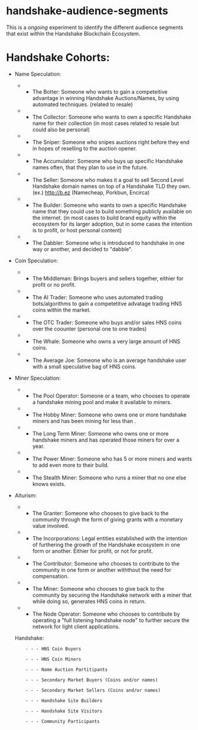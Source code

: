 # handshake-audience-segments
This is a *ongoing* experiment to identify the different audience segments that exist within the Handshake Blockchain Ecosystem.


# Handshake Cohorts:

- Name Speculation:

 
    - - The Botter: Someone who wants to gain a competeitive advantage in winning Handshake Auctions/Names, by using automated techniques. (related to resale)

    - - The Collector: Someone who wants to own a specific Handshake name for their collection (in most cases related to resale but could also be personal)

    - - The Sniper: Someone who snipes auctions right before they end in hopes of reselling to the auction opener. 

    - - The Accumulator: Someone who buys up specific Handshake names often, that they plan to use in the future.

    - - The Seller: Someone who makes it a goal to sell Second Level Handshake domain names on top of a Handshake TLD they own. 
         (ex.) http://b.ez (Namecheap, Porkbun, Encirca)

    - - The Builder: Someone who wants to own a specific Handshake name that they could use to build something publicly available on the internet. 
         (in most cases to build brand equity within the ecosystem for its larger adoption, but in some cases the intention is to profit, or host personal content)

    - - The Dabbler: Someone who is introduced to handshake in one way or another, and decided to "dabble". 

 
- Coin Speculation:

    - - The Middleman: Brings buyers and sellers together, eithier for profit or no profit.
    
    - - The AI Trader: Someone who uses automated trading bots/algorithms to gain a competetitve advatage trading HNS coins within the market.

    - - The OTC Trader: Someone who buys and/or sales HNS coins over the coounter (personal one to one trades)

    - - The Whale: Someone who owns a very large amount of HNS coins.

    - - The Average Joe: Someone who is an average handshake user with a small speculative bag of HNS coins. 


- Miner Speculation:

    - -  The Pool Operator: Someone or a team, who chooses to operate a handshake mining pool and make it available to miners.

    - -  The Hobby Miner: Someone who owns one or more handshake miners and has been mining for less than . 

    - -  The Long Term Miner: Someone who owns one or more handshake miners and has operated those miners for over a year. 

    - -  The Power Miner: Someone who has 5 or more miners and wants to add even more to their build.

    - -  The Stealth Miner: Someone who runs a miner that no one else knows exists. 


- Alturism: 

     - -  The Granter: Someone who chooses to give back to the community through the form of giving grants with a monetary value involved.

     - -  The Incorporations: Legal entities established with the intention of furthering the growth of the Handshake ecosystem in one form or another. Eithier for profit, or not for profit. 

     - -  The Contributor: Someone who chooses to contribute to the community in one form or another withthout the need for compensation.

     - -  The Miner: Someone who chooses to give back to the community by securing the Handshake network with a miner that while doing so, generates HNS coins in return.

     - -  The Node Operator: Someone who chooses to contribute by operating a "full listening handshake node" to further secure the network for light client applications. 
   

 

  Handshake:  
        
          - - - HNS Coin Buyers
          
          - - - HNS Coin Miners
          
          - - - Name Auction Partitipants
          
          - - - Secondary Market Buyers (Coins and/or names)

          - - - Secondary Market Sellers (Coins and/or names)

          - - - Handshake Site Builders

          - - - Handshake Site Visitors
         
          - - - Community Participants
          
